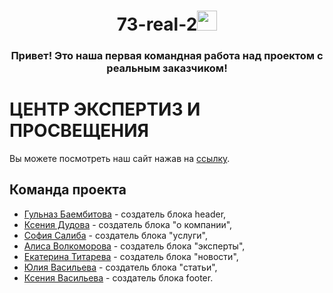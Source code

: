 <h1 align="center">73-real-2<img src="https://github.com/blackcater/blackcater/raw/main/images/Hi.gif" height="32"/></h1>
<h3 align="center">Привет! Это наша первая командная работа над проектом с реальным заказчиком!</h3>

# ЦЕНТР ЭКСПЕРТИЗ И ПРОСВЕЩЕНИЯ

Вы можете посмотреть наш сайт нажав на [ссылку](https://ekaterina-titareva.github.io/73-real-2/).

## Команда проекта

- [Гульназ Баембитова](https://github.com/hbtch) - создатель блока header,
- [Ксения Дудова](https://github.com/KseniyaDudova) - создатель блока "о компании",
- [София Салиба](https://github.com/sofisaliba) - создатель блока "услуги",
- [Алиса Волкоморова](https://github.com/av6920337) - создатель блока "эксперты",
- [Екатерина Титарева](https://github.com/Ekaterina-Titareva) - создатель блока "новости",
- [Юлия Васильева](https://github.com/julflorid) - создатель блока "статьи",
- [Ксения Васильева](https://github.com/ksvaska) - создатель блока footer.
